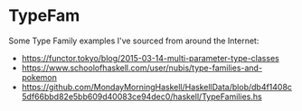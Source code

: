 # TypeFam

Some Type Family examples I've sourced from around the Internet:

- https://functor.tokyo/blog/2015-03-14-multi-parameter-type-classes
- https://www.schoolofhaskell.com/user/nubis/type-families-and-pokemon
- https://github.com/MondayMorningHaskell/HaskellData/blob/db4f1408c5df66bbd82e5bb609d40083ce94dec0/haskell/TypeFamilies.hs
